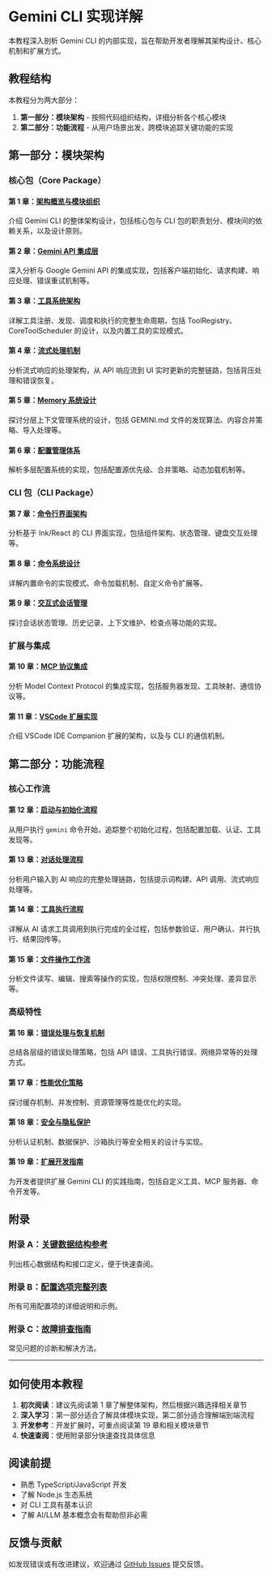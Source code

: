 # Gemini CLI 实现详解

本教程深入剖析 Gemini CLI 的内部实现，旨在帮助开发者理解其架构设计、核心机制和扩展方式。

## 教程结构

本教程分为两大部分：

1. **第一部分：模块架构** - 按照代码组织结构，详细分析各个核心模块
2. **第二部分：功能流程** - 从用户场景出发，跨模块追踪关键功能的实现

## 第一部分：模块架构

### 核心包（Core Package）

#### 第 1 章：[架构概览与模块组织](./chapter01-architecture-overview.md)
介绍 Gemini CLI 的整体架构设计，包括核心包与 CLI 包的职责划分、模块间的依赖关系，以及设计原则。

#### 第 2 章：[Gemini API 集成层](./chapter02-gemini-integration.md)
深入分析与 Google Gemini API 的集成实现，包括客户端初始化、请求构建、响应处理、错误重试机制等。

#### 第 3 章：[工具系统架构](./chapter03-tool-system.md)
详解工具注册、发现、调度和执行的完整生命周期，包括 ToolRegistry、CoreToolScheduler 的设计，以及内置工具的实现模式。

#### 第 4 章：[流式处理机制](./chapter04-streaming-architecture.md)
分析流式响应的处理架构，从 API 响应流到 UI 实时更新的完整链路，包括背压处理和错误恢复。

#### 第 5 章：[Memory 系统设计](./chapter05-memory-system.md)
探讨分层上下文管理系统的设计，包括 GEMINI.md 文件的发现算法、内容合并策略、导入处理等。

#### 第 6 章：[配置管理体系](./chapter06-configuration-system.md)
解析多层配置系统的实现，包括配置源优先级、合并策略、动态加载机制等。

### CLI 包（CLI Package）

#### 第 7 章：[命令行界面架构](./chapter07-cli-architecture.md)
分析基于 Ink/React 的 CLI 界面实现，包括组件架构、状态管理、键盘交互处理等。

#### 第 8 章：[命令系统设计](./chapter08-command-system.md)
详解内置命令的实现模式、命令加载机制、自定义命令扩展等。

#### 第 9 章：[交互式会话管理](./chapter09-session-management.md)
探讨会话状态管理、历史记录、上下文维护、检查点等功能的实现。

### 扩展与集成

#### 第 10 章：[MCP 协议集成](./chapter10-mcp-integration.md)
分析 Model Context Protocol 的集成实现，包括服务器发现、工具映射、通信协议等。

#### 第 11 章：[VSCode 扩展实现](./chapter11-vscode-extension.md)
介绍 VSCode IDE Companion 扩展的架构，以及与 CLI 的通信机制。

## 第二部分：功能流程

### 核心工作流

#### 第 12 章：[启动与初始化流程](./chapter12-startup-flow.md)
从用户执行 `gemini` 命令开始，追踪整个初始化过程，包括配置加载、认证、工具发现等。

#### 第 13 章：[对话处理流程](./chapter13-conversation-flow.md)
分析用户输入到 AI 响应的完整处理链路，包括提示词构建、API 调用、流式响应处理等。

#### 第 14 章：[工具执行流程](./chapter14-tool-execution-flow.md)
详解从 AI 请求工具调用到执行完成的全过程，包括参数验证、用户确认、并行执行、结果回传等。

#### 第 15 章：[文件操作工作流](./chapter15-file-operations.md)
分析文件读写、编辑、搜索等操作的实现，包括权限控制、冲突处理、差异显示等。

### 高级特性

#### 第 16 章：[错误处理与恢复机制](./chapter16-error-handling.md)
总结各层级的错误处理策略，包括 API 错误、工具执行错误、网络异常等的处理方式。

#### 第 17 章：[性能优化策略](./chapter17-performance-optimization.md)
探讨缓存机制、并发控制、资源管理等性能优化的实现。

#### 第 18 章：[安全与隐私保护](./chapter18-security-privacy.md)
分析认证机制、数据保护、沙箱执行等安全相关的设计与实现。

#### 第 19 章：[扩展开发指南](./chapter19-extension-development.md)
为开发者提供扩展 Gemini CLI 的实践指南，包括自定义工具、MCP 服务器、命令开发等。

## 附录

### 附录 A：[关键数据结构参考](./appendix-a-data-structures.md)
列出核心数据结构和接口定义，便于快速查阅。

### 附录 B：[配置选项完整列表](./appendix-b-configuration-reference.md)
所有可用配置项的详细说明和示例。

### 附录 C：[故障排查指南](./appendix-c-troubleshooting.md)
常见问题的诊断和解决方法。

---

## 如何使用本教程

1. **初次阅读**：建议先阅读第 1 章了解整体架构，然后根据兴趣选择相关章节
2. **深入学习**：第一部分适合了解具体模块实现，第二部分适合理解端到端流程
3. **开发参考**：开发扩展时，可重点阅读第 19 章和相关模块章节
4. **快速查阅**：使用附录部分快速查找具体信息

## 阅读前提

- 熟悉 TypeScript/JavaScript 开发
- 了解 Node.js 生态系统
- 对 CLI 工具有基本认识
- 了解 AI/LLM 基本概念会有帮助但非必需

## 反馈与贡献

如发现错误或有改进建议，欢迎通过 [GitHub Issues](https://github.com/google-gemini/gemini-cli/issues) 提交反馈。
